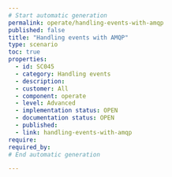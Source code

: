 ```yaml
---
# Start automatic generation
permalink: operate/handling-events-with-amqp
published: false
title: "Handling events with AMQP"
type: scenario
toc: true
properties:
  - id: SC045
  - category: Handling events
  - description:
  - customer: All
  - component: operate
  - level: Advanced
  - implementation status: OPEN
  - documentation status: OPEN
  - published:
  - link: handling-events-with-amqp
require:
required_by:
# End automatic generation

---
```

